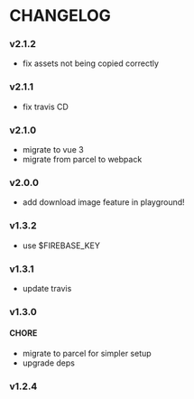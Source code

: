 # CHANGELOG

### v2.1.2
- fix assets not being copied correctly

### v2.1.1
- fix travis CD

### v2.1.0
- migrate to vue 3
- migrate from parcel to webpack

### v2.0.0
- add download image feature in playground!

### v1.3.2
- use $FIREBASE_KEY

### v1.3.1
- update travis

### v1.3.0

#### CHORE
- migrate to parcel for simpler setup
- upgrade deps

### v1.2.4
